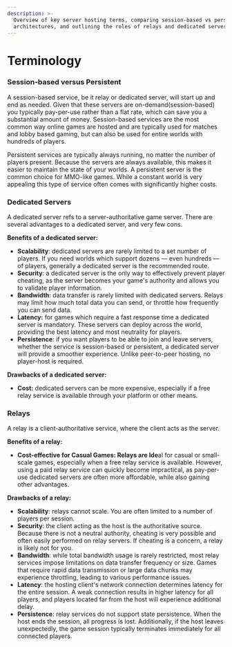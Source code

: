 ```yaml
---
description: >-
  Overview of key server hosting terms, comparing session-based vs persistent
  architectures, and outlining the roles of relays and dedicated servers.
---
```


# Terminology

### Session-based versus Persistent

A session-based service, be it relay or dedicated server, will start up and end as needed. Given that these servers are on-demand(session-based) you typically pay-per-use rather than a flat rate, which can save you a substantial amount of money. Session-based services are the most common way online games are hosted and are typically used for matches and lobby based gaming, but can also be used for entire worlds with hundreds of players.

Persistent services are typically always running, no matter the number of players present. Because the servers are always available, this makes it easier to maintain the state of your worlds. A persistent server is the common choice for MMO-like games. While a constant world is very appealing this type of service often comes with significantly higher costs.

### Dedicated Servers

A dedicated server refs to a server-authoritative game server. There are several advantages to a dedicated server, and very few cons.

**Benefits of a dedicated server:**

* **Scalability**: dedicated servers are rarely limited to a set number of players. If you need worlds which support dozens — even hundreds — of players, generally a dedicated server is the recommended route.
* **Security**: a dedicated server is the only way to effectively prevent player cheating, as the server becomes your game's authority and allows you to validate player information.
* **Bandwidth**: data transfer is rarely limited with dedicated servers. Relays may limit how much total data you can send, or throttle how frequently you can send data.
* **Latency:** for games which require a fast response time a dedicated server is mandatory. These servers can deploy across the world, providing the best latency and most neutrality for players.
* **Persistence**: if you want players to be able to join and leave servers, whether the service is session-based or persistent, a dedicated server will provide a smoother experience. Unlike peer-to-peer hosting, no player-host is required.

**Drawbacks of a dedicated server:**

* **Cost:** dedicated servers can be more expensive, especially if a free relay service is available through your platform or other means.

### Relays

A relay is a client-authoritative service, where the client acts as the server.

**Benefits of a relay:**

* **Cost-effective for Casual Games: Relays are Ide**al for casual or small-scale games, especially when a free relay service is available. However, using a paid relay service can quickly become impractical, as pay-per-use dedicated servers are often more affordable, while also gaining other advantages.

**Drawbacks of a relay:**

* **Scalability**: relays cannot scale. You are often limited to a number of players per session.
* **Security**: the client acting as the host is the authoritative source. Because there is not a neutral authority, cheating is very possible and often easily performed on relay servers. If cheating is a concern, a relay is likely not for you.
* **Bandwidth**: while total bandwidth usage is rarely restricted, most relay services impose limitations on data transfer frequency or size. Games that require rapid data transmission or large data chunks may experience throttling, leading to various performance issues.
* **Latency**: the hosting client's network connection determines latency for the entire session. A weak connection results in higher latency for all players, and players located far from the host will experience additional delay.
* **Persistence**: relay services do not support state persistence. When the host ends the session, all progress is lost. Additionally, if the host leaves unexpectedly, the game session typically terminates immediately for all connected players.
